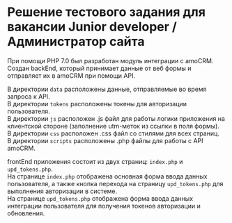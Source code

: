 # Решение тестового задания для вакансии Junior developer / Администратор сайта

При помощи PHP 7.0 был разработан модуль интеграции с amoCRM. 
Создан backEnd, который принимает данные от веб формы и отправляет их в amoCRM при помощи API.

В директории `data` расположены данные, отправляемые во время запроса к API.  
В директории `tokens` расположены токены для авторизации пользователя.  
В директории `js` расположен .js файл для работы логики приложения на клиентской стороне (заполнение utm-меток из ссылки в поля формы).  
В директории `css` расположен .css файл со стилями для всех страниц.  
В директории `scripts` расположены .php файлы для работы с API amoCRM.   

frontEnd приложения состоит из двух страниц: `index.php` и `upd_tokens.php`.  
На странице `index.php` отображена основная форма ввода данных пользователя, а также кнопка перехода на страницу `upd_tokens.php` для выполнения авторизации в системе.  
На странице `upd_tokens.php` отображена форма ввода данных интеграции пользователя для получения токенов авторизации и обновления.
